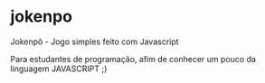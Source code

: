 # jokenpo
Jokenpô - Jogo simples feito com Javascript

Para estudantes de programação, afim de conhecer um pouco da linguagem JAVASCRIPT ;)
